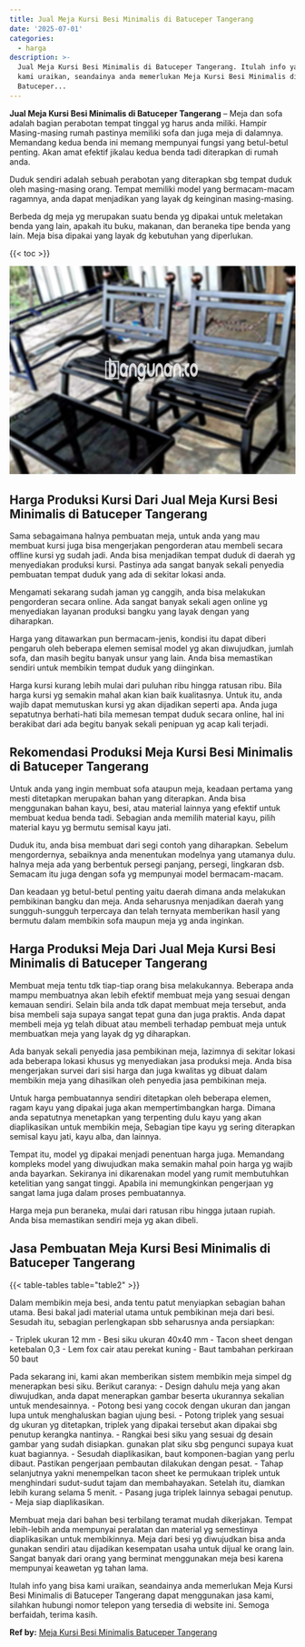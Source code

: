 ```yaml
---
title: Jual Meja Kursi Besi Minimalis di Batuceper Tangerang
date: '2025-07-01'
categories:
  - harga
description: >-
  Jual Meja Kursi Besi Minimalis di Batuceper Tangerang. Itulah info yang bisa
  kami uraikan, seandainya anda memerlukan Meja Kursi Besi Minimalis di
  Batuceper...
---
```


**Jual Meja Kursi Besi Minimalis di Batuceper Tangerang** – Meja dan sofa adalah bagian perabotan tempat tinggal yg harus anda miliki. Hampir Masing-masing rumah pastinya memiliki sofa dan juga meja di dalamnya. Memandang kedua benda ini memang mempunyai fungsi yang betul-betul penting. Akan amat efektif jikalau kedua benda tadi diterapkan di rumah anda.

Duduk sendiri adalah sebuah perabotan yang diterapkan sbg tempat duduk oleh masing-masing orang. Tempat memiliki model yang bermacam-macam ragamnya, anda dapat menjadikan yang layak dg keinginan masing-masing.

Berbeda dg meja yg merupakan suatu benda yg dipakai untuk meletakan benda yang lain, apakah itu buku, makanan, dan beraneka tipe benda yang lain. Meja bisa dipakai yang layak dg kebutuhan yang diperlukan.

{{< toc >}}

![Jual Meja Kursi Besi Minimalis di Batuceper Tangerang](/images/jual-meja-besi-murah20.png)

## Harga Produksi Kursi Dari Jual Meja Kursi Besi Minimalis di Batuceper Tangerang

Sama sebagaimana halnya pembuatan meja, untuk anda yang mau membuat kursi juga bisa mengerjakan pengorderan atau membeli secara offline kursi yg sudah jadi. Anda bisa menjadikan tempat duduk di daerah yg menyediakan produksi kursi. Pastinya ada sangat banyak sekali penyedia pembuatan tempat duduk yang ada di sekitar lokasi anda.

Mengamati sekarang sudah jaman yg canggih, anda bisa melakukan pengorderan secara online. Ada sangat banyak sekali agen online yg menyediakan layanan produksi bangku yang layak dengan yang diharapkan.

Harga yang ditawarkan pun bermacam-jenis, kondisi itu dapat diberi pengaruh oleh beberapa elemen semisal model yg akan diwujudkan, jumlah sofa, dan masih begitu banyak unsur yang lain. Anda bisa memastikan sendiri untuk membikin tempat duduk yang diinginkan.

Harga kursi kurang lebih mulai dari puluhan ribu hingga ratusan ribu. Bila harga kursi yg semakin mahal akan kian baik kualitasnya. Untuk itu, anda wajib dapat memutuskan kursi yg akan dijadikan seperti apa. Anda juga sepatutnya berhati-hati bila memesan tempat duduk secara online, hal ini berakibat dari ada begitu banyak sekali penipuan yg acap kali terjadi.

## Rekomendasi Produksi Meja Kursi Besi Minimalis di Batuceper Tangerang

Untuk anda yang ingin membuat sofa ataupun meja, keadaan pertama yang mesti ditetapkan merupakan bahan yang diterapkan. Anda bisa menggunakan bahan kayu, besi, atau material lainnya yang efektif untuk membuat kedua benda tadi. Sebagian anda memilih material kayu, pilih material kayu yg bermutu semisal kayu jati.

Duduk itu, anda bisa membuat dari segi contoh yang diharapkan. Sebelum mengordernya, sebaiknya anda menentukan modelnya yang utamanya dulu. halnya meja ada yang berbentuk persegi panjang, persegi, lingkaran dsb. Semacam itu juga dengan sofa yg mempunyai model bermacam-macam.

Dan keadaan yg betul-betul penting yaitu daerah dimana anda melakukan pembikinan bangku dan meja. Anda seharusnya menjadikan daerah yang sungguh-sungguh terpercaya dan telah ternyata memberikan hasil yang bermutu dalam membikin sofa maupun meja yg anda inginkan.

## Harga Produksi Meja Dari Jual Meja Kursi Besi Minimalis di Batuceper Tangerang

Membuat meja tentu tdk tiap-tiap orang bisa melakukannya. Beberapa anda mampu membuatnya akan lebih efektif membuat meja yang sesuai dengan kemauan sendiri. Selain bila anda tdk dapat membuat meja tersebut, anda bisa membeli saja supaya sangat tepat guna dan juga praktis. Anda dapat membeli meja yg telah dibuat atau membeli terhadap pembuat meja untuk membuatkan meja yang layak dg yg diharapkan.

Ada banyak sekali penyedia jasa pembikinan meja, lazimnya di sekitar lokasi ada beberapa lokasi khusus yg menyediakan jasa produksi meja. Anda bisa mengerjakan survei dari sisi harga dan juga kwalitas yg dibuat dalam membikin meja yang dihasilkan oleh penyedia jasa pembikinan meja.

Untuk harga pembuatannya sendiri ditetapkan oleh beberapa elemen, ragam kayu yang dipakai juga akan mempertimbangkan harga. Dimana anda sepatutnya menetapkan yang terpenting dulu kayu yang akan diaplikasikan untuk membikin meja, Sebagian tipe kayu yg sering diterapkan semisal kayu jati, kayu alba, dan lainnya.

Tempat itu, model yg dipakai menjadi penentuan harga juga. Memandang kompleks model yang diwujudkan maka semakin mahal poin harga yg wajib anda bayarkan. Sekiranya ini dikarenakan model yang rumit membutuhkan ketelitian yang sangat tinggi. Apabila ini memungkinkan pengerjaan yg sangat lama juga dalam proses pembuatannya.

Harga meja pun beraneka, mulai dari ratusan ribu hingga jutaan rupiah. Anda bisa memastikan sendiri meja yg akan dibeli.

## Jasa Pembuatan Meja Kursi Besi Minimalis di Batuceper Tangerang

{{< table-tables table="table2" >}}

Dalam membikin meja besi, anda tentu patut menyiapkan sebagian bahan utama. Besi bakal jadi material utama untuk pembikinan meja dari besi. Sesudah itu, sebagian perlengkapan sbb seharusnya anda persiapkan:

\- Triplek ukuran 12 mm - Besi siku ukuran 40x40 mm - Tacon sheet dengan ketebalan 0,3 - Lem fox cair atau perekat kuning - Baut tambahan perkiraan 50 baut

Pada sekarang ini, kami akan memberikan sistem membikin meja simpel dg menerapkan besi siku. Berikut caranya: - Design dahulu meja yang akan diwujudkan, anda dapat menerapkan gambar beserta ukurannya sekalian untuk mendesainnya. - Potong besi yang cocok dengan ukuran dan jangan lupa untuk menghaluskan bagian ujung besi. - Potong triplek yang sesuai dg ukuran yg ditetapkan, triplek yang dipakai tersebut akan dipakai sbg penutup kerangka nantinya. - Rangkai besi siku yang sesuai dg desain gambar yang sudah disiapkan. gunakan plat siku sbg pengunci supaya kuat kuat bagiannya. - Sesudah diaplikasikan, baut komponen-bagian yang perlu dibaut. Pastikan pengerjaan pembautan dilakukan dengan pesat. - Tahap selanjutnya yakni menempelkan tacon sheet ke permukaan triplek untuk menghindari sudut-sudut tajam dan membahayakan. Setelah itu, diamkan lebih kurang selama 5 menit. - Pasang juga triplek lainnya sebagai penutup. - Meja siap diaplikasikan.

Membuat meja dari bahan besi terbilang teramat mudah dikerjakan. Tempat lebih-lebih anda mempunyai peralatan dan material yg semestinya diaplikasikan untuk membikinnya. Meja dari besi yg diwujudkan bisa anda gunakan sendiri atau dijadikan kesempatan usaha untuk dijual ke orang lain. Sangat banyak dari orang yang berminat menggunakan meja besi karena mempunyai keawetan yg tahan lama.

Itulah info yang bisa kami uraikan, seandainya anda memerlukan Meja Kursi Besi Minimalis di Batuceper Tangerang dapat menggunakan jasa kami, silahkan hubungi nomor telepon yang tersedia di website ini. Semoga berfaidah, terima kasih.

**Ref by:** [Meja Kursi Besi Minimalis Batuceper Tangerang](https://id.wikipedia.org/wiki/Meja)
